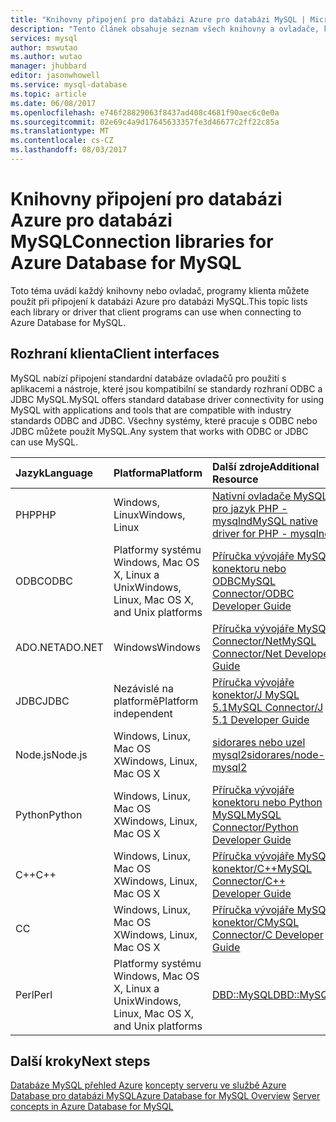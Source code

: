 ```yaml
---
title: "Knihovny připojení pro databázi Azure pro databázi MySQL | Microsoft Docs"
description: "Tento článek obsahuje seznam všech knihovny a ovladače, klienta programy můžete používat při připojování k databázi Azure pro databázi MySQL."
services: mysql
author: mswutao
ms.author: wutao
manager: jhubbard
editor: jasonwhowell
ms.service: mysql-database
ms.topic: article
ms.date: 06/08/2017
ms.openlocfilehash: e746f28829063f8437ad408c4681f90aec6c0e0a
ms.sourcegitcommit: 02e69c4a9d17645633357fe3d46677c2ff22c85a
ms.translationtype: MT
ms.contentlocale: cs-CZ
ms.lasthandoff: 08/03/2017
---
```

# <a name="connection-libraries-for-azure-database-for-mysql"></a><span data-ttu-id="f891e-103">Knihovny připojení pro databázi Azure pro databázi MySQL</span><span class="sxs-lookup"><span data-stu-id="f891e-103">Connection libraries for Azure Database for MySQL</span></span>
<span data-ttu-id="f891e-104">Toto téma uvádí každý knihovny nebo ovladač, programy klienta můžete použít při připojení k databázi Azure pro databázi MySQL.</span><span class="sxs-lookup"><span data-stu-id="f891e-104">This topic lists each library or driver that client programs can use when connecting to Azure Database for MySQL.</span></span>

## <a name="client-interfaces"></a><span data-ttu-id="f891e-105">Rozhraní klienta</span><span class="sxs-lookup"><span data-stu-id="f891e-105">Client interfaces</span></span>
<span data-ttu-id="f891e-106">MySQL nabízí připojení standardní databáze ovladačů pro použití s aplikacemi a nástroje, které jsou kompatibilní se standardy rozhraní ODBC a JDBC MySQL.</span><span class="sxs-lookup"><span data-stu-id="f891e-106">MySQL offers standard database driver connectivity for using MySQL with applications and tools that are compatible with industry standards ODBC and JDBC.</span></span> <span data-ttu-id="f891e-107">Všechny systémy, které pracuje s ODBC nebo JDBC můžete použít MySQL.</span><span class="sxs-lookup"><span data-stu-id="f891e-107">Any system that works with ODBC or JDBC can use MySQL.</span></span>

| <span data-ttu-id="f891e-108">**Jazyk**</span><span class="sxs-lookup"><span data-stu-id="f891e-108">**Language**</span></span> | <span data-ttu-id="f891e-109">**Platforma**</span><span class="sxs-lookup"><span data-stu-id="f891e-109">**Platform**</span></span> | <span data-ttu-id="f891e-110">**Další zdroje**</span><span class="sxs-lookup"><span data-stu-id="f891e-110">**Additional Resource**</span></span> | <span data-ttu-id="f891e-111">**Stáhnout**</span><span class="sxs-lookup"><span data-stu-id="f891e-111">**Download**</span></span> |
| :----------- | :------------| :-----------------------| :------------|
| <span data-ttu-id="f891e-112">PHP</span><span class="sxs-lookup"><span data-stu-id="f891e-112">PHP</span></span> | <span data-ttu-id="f891e-113">Windows, Linux</span><span class="sxs-lookup"><span data-stu-id="f891e-113">Windows, Linux</span></span> | [<span data-ttu-id="f891e-114">Nativní ovladače MySQL pro jazyk PHP - mysqlnd</span><span class="sxs-lookup"><span data-stu-id="f891e-114">MySQL native driver for PHP - mysqlnd</span></span>](https://dev.mysql.com/downloads/connector/php-mysqlnd/) | [<span data-ttu-id="f891e-115">Stáhnout</span><span class="sxs-lookup"><span data-stu-id="f891e-115">Download</span></span>](http://php.net/downloads.php) |
| <span data-ttu-id="f891e-116">ODBC</span><span class="sxs-lookup"><span data-stu-id="f891e-116">ODBC</span></span> | <span data-ttu-id="f891e-117">Platformy systému Windows, Mac OS X, Linux a Unix</span><span class="sxs-lookup"><span data-stu-id="f891e-117">Windows, Linux, Mac OS X, and Unix platforms</span></span> | [<span data-ttu-id="f891e-118">Příručka vývojáře MySQL konektoru nebo ODBC</span><span class="sxs-lookup"><span data-stu-id="f891e-118">MySQL Connector/ODBC Developer Guide</span></span>](https://dev.mysql.com/doc/connector-odbc/en/) | [<span data-ttu-id="f891e-119">Stáhnout</span><span class="sxs-lookup"><span data-stu-id="f891e-119">Download</span></span>](https://dev.mysql.com/downloads/connector/odbc/) |
| <span data-ttu-id="f891e-120">ADO.NET</span><span class="sxs-lookup"><span data-stu-id="f891e-120">ADO.NET</span></span> | <span data-ttu-id="f891e-121">Windows</span><span class="sxs-lookup"><span data-stu-id="f891e-121">Windows</span></span> | [<span data-ttu-id="f891e-122">Příručka vývojáře MySQL Connector/Net</span><span class="sxs-lookup"><span data-stu-id="f891e-122">MySQL Connector/Net Developer Guide</span></span>](https://dev.mysql.com/doc/connector-net/en/) | [<span data-ttu-id="f891e-123">Stáhnout</span><span class="sxs-lookup"><span data-stu-id="f891e-123">Download</span></span>](https://dev.mysql.com/downloads/connector/net/) |
| <span data-ttu-id="f891e-124">JDBC</span><span class="sxs-lookup"><span data-stu-id="f891e-124">JDBC</span></span> | <span data-ttu-id="f891e-125">Nezávislé na platformě</span><span class="sxs-lookup"><span data-stu-id="f891e-125">Platform independent</span></span> | [<span data-ttu-id="f891e-126">Příručka vývojáře konektor/J MySQL 5.1</span><span class="sxs-lookup"><span data-stu-id="f891e-126">MySQL Connector/J 5.1 Developer Guide</span></span>](https://dev.mysql.com/doc/connector-j/5.1/en/) | [<span data-ttu-id="f891e-127">Stáhnout</span><span class="sxs-lookup"><span data-stu-id="f891e-127">Download</span></span>](https://dev.mysql.com/downloads/connector/j/) |
| <span data-ttu-id="f891e-128">Node.js</span><span class="sxs-lookup"><span data-stu-id="f891e-128">Node.js</span></span> | <span data-ttu-id="f891e-129">Windows, Linux, Mac OS X</span><span class="sxs-lookup"><span data-stu-id="f891e-129">Windows, Linux, Mac OS X</span></span> | [<span data-ttu-id="f891e-130">sidorares nebo uzel mysql2</span><span class="sxs-lookup"><span data-stu-id="f891e-130">sidorares/node-mysql2</span></span>](https://github.com/sidorares/node-mysql2/tree/master/documentation) | [<span data-ttu-id="f891e-131">Stáhnout</span><span class="sxs-lookup"><span data-stu-id="f891e-131">Download</span></span>](https://github.com/sidorares/node-mysql2) |
| <span data-ttu-id="f891e-132">Python</span><span class="sxs-lookup"><span data-stu-id="f891e-132">Python</span></span> | <span data-ttu-id="f891e-133">Windows, Linux, Mac OS X</span><span class="sxs-lookup"><span data-stu-id="f891e-133">Windows, Linux, Mac OS X</span></span> | [<span data-ttu-id="f891e-134">Příručka vývojáře konektoru nebo Python MySQL</span><span class="sxs-lookup"><span data-stu-id="f891e-134">MySQL Connector/Python Developer Guide</span></span>](https://dev.mysql.com/doc/connector-python/en/) | [<span data-ttu-id="f891e-135">Stáhnout</span><span class="sxs-lookup"><span data-stu-id="f891e-135">Download</span></span>](https://dev.mysql.com/downloads/connector/python/) |
| <span data-ttu-id="f891e-136">C++</span><span class="sxs-lookup"><span data-stu-id="f891e-136">C++</span></span> | <span data-ttu-id="f891e-137">Windows, Linux, Mac OS X</span><span class="sxs-lookup"><span data-stu-id="f891e-137">Windows, Linux, Mac OS X</span></span> | [<span data-ttu-id="f891e-138">Příručka vývojáře MySQL konektor/C++</span><span class="sxs-lookup"><span data-stu-id="f891e-138">MySQL Connector/C++ Developer Guide</span></span>](https://dev.mysql.com/doc/connector-cpp/en/) | [<span data-ttu-id="f891e-139">Stáhnout</span><span class="sxs-lookup"><span data-stu-id="f891e-139">Download</span></span>](https://dev.mysql.com/downloads/connector/python/) |
| <span data-ttu-id="f891e-140">C</span><span class="sxs-lookup"><span data-stu-id="f891e-140">C</span></span> | <span data-ttu-id="f891e-141">Windows, Linux, Mac OS X</span><span class="sxs-lookup"><span data-stu-id="f891e-141">Windows, Linux, Mac OS X</span></span> | [<span data-ttu-id="f891e-142">Příručka vývojáře MySQL konektor/C</span><span class="sxs-lookup"><span data-stu-id="f891e-142">MySQL Connector/C Developer Guide</span></span>](https://dev.mysql.com/doc/connector-c/en/) | [<span data-ttu-id="f891e-143">Stáhnout</span><span class="sxs-lookup"><span data-stu-id="f891e-143">Download</span></span>](https://dev.mysql.com/downloads/connector/c/)
| <span data-ttu-id="f891e-144">Perl</span><span class="sxs-lookup"><span data-stu-id="f891e-144">Perl</span></span> | <span data-ttu-id="f891e-145">Platformy systému Windows, Mac OS X, Linux a Unix</span><span class="sxs-lookup"><span data-stu-id="f891e-145">Windows, Linux, Mac OS X, and Unix platforms</span></span> | [<span data-ttu-id="f891e-146">DBD::MySQL</span><span class="sxs-lookup"><span data-stu-id="f891e-146">DBD::MySQL</span></span>](https://metacpan.org/pod/DBD::mysql) | [<span data-ttu-id="f891e-147">Stáhnout</span><span class="sxs-lookup"><span data-stu-id="f891e-147">Download</span></span>](https://metacpan.org/pod/DBD::mysql) |


## <a name="next-steps"></a><span data-ttu-id="f891e-148">Další kroky</span><span class="sxs-lookup"><span data-stu-id="f891e-148">Next steps</span></span>
<span data-ttu-id="f891e-149">[Databáze MySQL přehled Azure](./overview.md)
[koncepty serveru ve službě Azure Database pro databázi MySQL](./concepts-servers.md)</span><span class="sxs-lookup"><span data-stu-id="f891e-149">[Azure Database for MySQL Overview](./overview.md)
[Server concepts in Azure Database for MySQL](./concepts-servers.md)</span></span>
